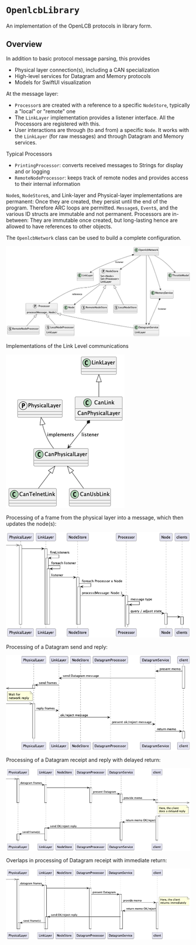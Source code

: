 # ``OpenlcbLibrary``

An implementation of the OpenLCB protocols in library form.

## Overview

In addition to basic protocol message parsing, this provides
 - Physical layer connection(s), including a CAN specialization
 - High-level services for Datagram and Memory protocols
 - Models for SwiftUI visualization

At the message layer:
 - ``Processor``s are created with a reference to a specific ``NodeStore``, typically a "local" or "remote" one
 - The ``LinkLayer`` implementation provides a listener interface.  All the Processors are registered with this.
 - User interactions are through (to and from) a specific ``Node``. It works with the ``LinkLayer`` (for raw messages) and through Datagram and Memory services.

 Typical Processors
 - ``PrintingProcessor``: converts received messages to Strings for display and or logging
 - ``RemoteNodeProcessor``: keeps track of remote nodes and provides access to their internal information

 ``Node``s, ``NodeStore``s, and Link-layer and Physical-layer implementations are permanent: Once they are created, they persist until the end of the program.  Therefore ARC loops are permitted. 
 ``Message``s, ``Event``s, and the various ID structs are immutable and not permanent. Processors are in-between: They are immutable once created, but long-lasting hence are allowed to have references to other objects.

The ``OpenlcbNetwork`` class can be used to build a complete configuration.

![High-Level Class Diagram](Classes.png)

Implementations of the Link Level communications

![Link-Level Class Diagram](LinkClasses.png)

Processing of a frame from the physical layer into a message, which then updates the node(s):

![High-Level Physical -> Client Interaction Diagram](PtoCInteractions.png)

Processing of a Datagram send and reply:

![High-Level Send Datagram Interaction Diagram](SendDatagramInteractions.png)

Processing of a Datagram receipt and reply with delayed return:

![High-Level Receive Datagram Interaction Diagram](ReceiveDatagramDelayInteractions.png)

Overlaps in processing of Datagram receipt with immediate return:

![High-Level Receive Datagram Interaction Diagram](ReceiveDatagramInteractions.png)

